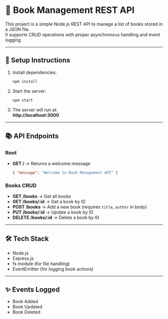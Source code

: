 # 📖 Book Management REST API

This project is a simple Node.js REST API to manage a list of books stored in a JSON file.  
It supports CRUD operations with proper asynchronous handling and event logging.

---

## 🚀 Setup Instructions

1. Install dependencies:
   ```bash
   npm install
   ```

2. Start the server:
   ```bash
   npm start
   ```

3. The server will run at:  
   **http://localhost:3000**

---

## 📚 API Endpoints

### Root
- **GET /** → Returns a welcome message  
  ```json
  { "message": "Welcome to Book Management API" }
  ```

### Books CRUD
- **GET /books** → Get all books  
- **GET /books/:id** → Get a book by ID  
- **POST /books** → Add a new book (requires `title`, `author` in body)  
- **PUT /books/:id** → Update a book by ID  
- **DELETE /books/:id** → Delete a book by ID  

---

## 🛠 Tech Stack
- Node.js  
- Express.js  
- fs module (for file handling)  
- EventEmitter (for logging book actions)  

---

## ✨ Events Logged
- Book Added  
- Book Updated  
- Book Deleted 